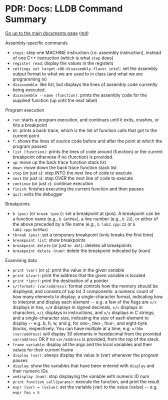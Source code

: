 PDR: Docs: LLDB Command Summary
==============================

[Go up to the main documents page](index.html) ([md](index.md))

Assembly-specific commands

- `stepi`: step one MACHINE instruction (i.e. assembly instruction), instead of one C++ instruction (which is what `step` does)
- `register read`: display the values in the registers
- `settings set target.x86-disassembly-flavor intel`: set the assembly output format to what we are used to in class (and what we are programming in)
- `disassemble`: like list, but displays the lines of assembly code currently being executed.
- `disassemble --name (function)`: prints the assembly code for the supplied function (up until the next label)

Program execution

- `run`: starts a program execution, and continues until it exits, crashes, or hits a breakpoint
- `bt`: prints a back trace, which is the list of function calls that got to the current point
- `f`: shows the lines of source code before and after the point at which the program paused
- `list (function)`: prints the lines of code around (function) or the current breakpoint otherwise if no (function) is provided.
- `up`: move up the back trace function stack list
- `down`: move down the back trace function stack list
- `step` (or just `s`): step INTO the next line of code to execute
- `next` (or just `n`): step OVER the next line of code to execute
- `continue` (or just `c`): continue execution
- `finish`: finishes executing the current function and then pauses
- `quit`: exits the debugger

Breakpoints

- `b (pos)` (or `break (pos)`): set a breakpoint at (pos).  A breakpoint can be a function name (e.g., `b GetMax`), a line number (e.g., `b 22`), or either of the above preceded by a file name (e.g., `b lab2.cpp:22` or `b lab2.cpp:GetMax`)
- `tbreak (pos)`: set a temporary breakpoint (only breaks the first time)
- `breakpoint list`: show breakpoints
- `breakpoint delete` (or just `br del`): deletes all breakpoints
- `breakpoint delete (num)`: delete the breakpoint indicated by (num)

Examining data

- `print (var)` (or `p`): print the value in the given variable
- `print &(var)`: print the address that the given variable is located
- `print *(ptr)`: print the destination of a pointer
- `x/(format) (var/address)`: format controls how the memory should be displayed, and consists of (up to) 3 components: a numeric count of how many elements to display; a single-character format, indicating how to interpret and display each element -- e.g. a few of the flags are `x/x` displays in hex, `x/d` displays in signed decimals, `x/c` displays in characters, `x/i` displays in instructions, and `x/s` displays in C strings; and a single-character size, indicating the size of each element to display -- e.g. b, h, w, and g, for one-, two-, four-, and eight-byte blocks, respectively. You can have multiple at a time, e.g. `x/30x (var/address)` will display 30 elements in hexidecimal from the provided `var/address` OR if no `var/address` is provided, from the top of the stack.
- `frame variable`: display all the args and the local variables and their values for their current frame
- `display (var)`: always display the value in (var) whenever the program pauses
- `display`: show the variables that have been entered with `display` and their numeric IDs
- `undisplay (num)`: stop displaying the variable with numeric ID num
- `print function_call(params)`: execute the function, and print the result
- `expr (var) = (value)`: set the variable (var) to the value (value) -- e.g. `expr foo = 5`
